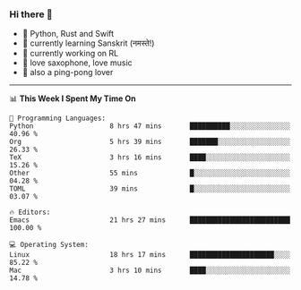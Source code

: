 ### Hi there 👋

- 📙 Python, Rust and Swift
- 🌱 currently learning Sanskrit (नमस्ते!)
- 🔭 currently working on RL
- 🎷 love saxophone, love music
- 🏓 also a ping-pong lover

<!--
**ZiqinGong/ZiqinGong** is a ✨ _special_ ✨ repository because its `README.md` (this file) appears on your GitHub profile.

Here are some ideas to get you started:

- 🔭 I’m currently working on ...
- 🌱 I’m currently learning ...
- 👯 I’m looking to collaborate on ...
- 🤔 I’m looking for help with ...
- 💬 Ask me about ...
- 📫 gongzq0301@sjtu.edu.cn
- 😄 Pronouns: ...
- ⚡ Fun fact: ...
-->

---

<!--START_SECTION:waka-->
📊 **This Week I Spent My Time On** 

```text
💬 Programming Languages: 
Python                   8 hrs 47 mins       ██████████░░░░░░░░░░░░░░░   40.96 % 
Org                      5 hrs 39 mins       ███████░░░░░░░░░░░░░░░░░░   26.33 % 
TeX                      3 hrs 16 mins       ████░░░░░░░░░░░░░░░░░░░░░   15.26 % 
Other                    55 mins             █░░░░░░░░░░░░░░░░░░░░░░░░   04.28 % 
TOML                     39 mins             █░░░░░░░░░░░░░░░░░░░░░░░░   03.07 % 

🔥 Editors: 
Emacs                    21 hrs 27 mins      █████████████████████████   100.00 % 

💻 Operating System: 
Linux                    18 hrs 17 mins      █████████████████████░░░░   85.22 % 
Mac                      3 hrs 10 mins       ████░░░░░░░░░░░░░░░░░░░░░   14.78 % 
```


<!--END_SECTION:waka-->
